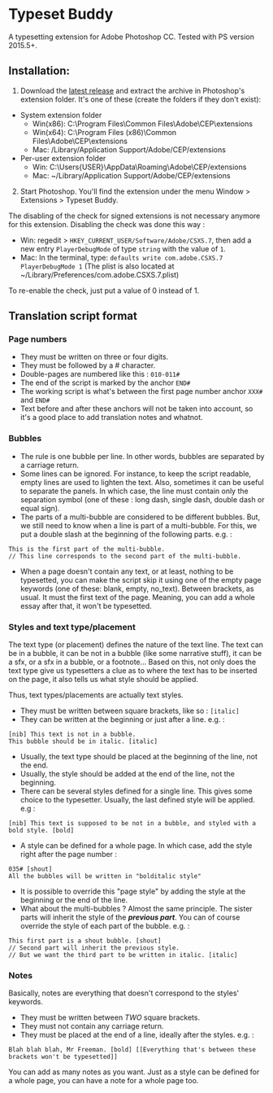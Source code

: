 # Typeset Buddy
A typesetting extension for Adobe Photoshop CC. Tested with PS version 2015.5+.

## Installation:
1. Download the [latest release](https://github.com/Ikkyusan1/typeset-buddy/releases/latest) and extract the archive in Photoshop's extension folder. It's one of these (create the folders if they don't exist):
- System extension folder
  - Win(x86): C:\Program Files\Common Files\Adobe\CEP\extensions
  - Win(x64): C:\Program Files (x86)\Common Files\Adobe\CEP\extensions
  - Mac: /Library/Application Support/Adobe/CEP/extensions
- Per-user extension folder
  - Win: C:\Users\{USER}\AppData\Roaming\Adobe\CEP/extensions
  - Mac: ~/Library/Application Support/Adobe/CEP/extensions

2. Start Photoshop. You'll find the extension under the menu Window > Extensions > Typeset Buddy.

The disabling of the check for signed extensions is not necessary anymore for this extension. Disabling the check was done this way :
- Win: regedit > ```HKEY_CURRENT_USER/Software/Adobe/CSXS.7```, then add a new entry ```PlayerDebugMode``` of type ```string``` with the value of ```1```.
- Mac: In the terminal, type: ```defaults write com.adobe.CSXS.7 PlayerDebugMode 1```
		(The plist is also located at ~/Library/Preferences/com.adobe.CSXS.7.plist)

To re-enable the check, just put a value of 0 instead of 1.

## Translation script format
### Page numbers
- They must be written on three or four digits.
- They must be followed by a # character.
- Double-pages are numbered like this : ```010-011#```
- The end of the script is marked by the anchor ```END#```
- The working script is what's between the first page number anchor ```XXX#``` and ```END#```
- Text before and after these anchors will not be taken into account, so it's a good place to add translation notes and whatnot.

### Bubbles
- The rule is one bubble per line. In other words, bubbles are separated by a carriage return.
- Some lines can be ignored. For instance, to keep the script readable, empty lines are used to lighten the text. Also, sometimes it can be useful to separate the panels. In which case, the line must contain only the separation symbol (one of these : long dash, single dash, double dash or equal sign).
- The parts of a multi-bubble are considered to be different bubbles. But, we still need to know when a line is part of a multi-bubble. For this, we put a double slash at the beginning of the following parts. e.g. :
```
This is the first part of the multi-bubble.
// This line corresponds to the second part of the multi-bubble.
```
- When a page doesn't contain any text, or at least, nothing to be typesetted, you can make the script skip it using one of the empty page keywords (one of these: blank, empty, no_text). Between brackets, as usual. It must the first text of the page. Meaning, you can add a whole essay after that, it won't be typesetted.


### Styles and text type/placement
The text type (or placement) defines the nature of the text line. The text can be in a bubble, it can be not in a bubble (like some narrative stuff), it can be a sfx, or a sfx in a bubble, or a footnote...
Based on this, not only does the text type give us typesetters a clue as to where the text has to be inserted on the page, it also tells us what style should be applied.

Thus, text types/placements are actually text styles.

- They must be written between square brackets, like so : ```[italic]```
- They can be written at the beginning or just after a line. e.g. :
```
[nib] This text is not in a bubble.
This bubble should be in italic. [italic]
```
- Usually, the text type should be placed at the beginning of the line, not the end.
- Usually, the style should be added at the end of the line, not the beginning.
- There can be several styles defined for a single line. This gives some choice to the typesetter. Usually, the last defined style will be applied. e.g :
```
[nib] This text is supposed to be not in a bubble, and styled with a bold style. [bold]
```
- A style can be defined for a whole page. In which case, add the style right after the page number :
```
035# [shout]
All the bubbles will be written in "bolditalic style"
```
- It is possible to override this "page style" by adding the style at the beginning or the end of the line.
- What about the multi-bubbles ? Almost the same principle. The sister parts will inherit the style of the ***previous part***. You can of course override the style of each part of the bubble. e.g. :
```
This first part is a shout bubble. [shout]
// Second part will inherit the previous style.
// But we want the third part to be written in italic. [italic]
```


### Notes
Basically, notes are everything that doesn't correspond to the styles' keywords.
- They must be written between *TWO* square brackets.
- They must not contain any carriage return.
- They must be placed at the end of a line, ideally after the styles. e.g. :
```
Blah blah blah, Mr Freeman. [bold] [[Everything that's between these brackets won't be typesetted]]
```
You can add as many notes as you want. Just as a style can be defined for a whole page, you can have a note for a whole page too.
